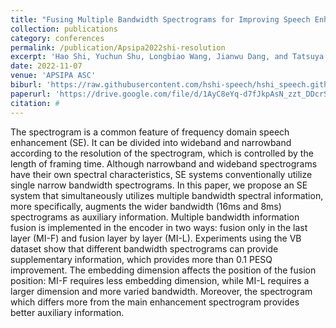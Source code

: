 ```yaml
---
title: "Fusing Multiple Bandwidth Spectrograms for Improving Speech Enhancement"
collection: publications
category: conferences
permalink: /publication/Apsipa2022shi-resolution
excerpt: 'Hao Shi, Yuchun Shu, Longbiao Wang, Jianwu Dang, and Tatsuya Kawahara'
date: 2022-11-07
venue: 'APSIPA ASC'
biburl: 'https://raw.githubusercontent.com/hshi-speech/hshi_speech.github.io/master/files/bib/apsipa-2022-shi-resolutions.txt'
paperurl: 'https://drive.google.com/file/d/1AyC8eYq-d7fJkpAsN_zzt_DDcrSiszU9/view?usp=drive_link'
citation: #
---
```


The spectrogram is a common feature of frequency domain speech enhancement (SE). It can be divided into wideband and narrowband according to the resolution of the spectrogram, which is controlled by the length of framing time. Although narrowband and wideband spectrograms have their own spectral characteristics, SE systems conventionally utilize single narrow bandwidth spectrograms. In this paper, we propose an SE system that simultaneously utilizes multiple bandwidth spectral information, more specifically, augments the wider bandwidth (16ms and 8ms) spectrograms as auxiliary information. Multiple bandwidth information fusion is implemented in the encoder in two ways: fusion only in the last layer (MI-F) and fusion layer by layer (MI-L). Experiments using the VB dataset show that different bandwidth spectrograms can provide supplementary information, which provides more than 0.1 PESQ improvement. The embedding dimension affects the position of the fusion position: MI-F requires less embedding dimension, while MI-L requires a larger dimension and more varied bandwidth. Moreover, the spectrogram which differs more from the main enhancement spectrogram provides better auxiliary information.
